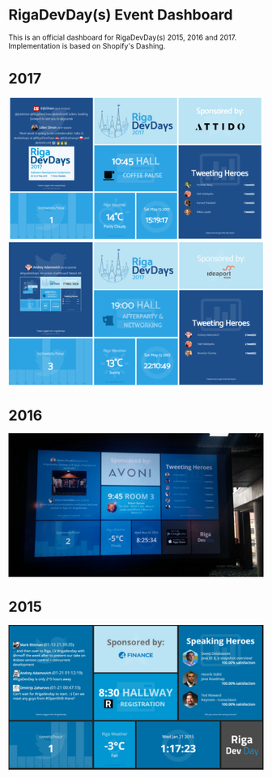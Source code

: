 # RigaDevDay(s) Event Dashboard

This is an official dashboard for RigaDevDay(s) 2015, 2016 and 2017. Implementation is based on Shopify's Dashing.

# 2017

<img src="https://raw.githubusercontent.com/RigaDevDay/rdd-dashboard/master/assets/images/preview/preview2017.png" />

<img src="https://raw.githubusercontent.com/RigaDevDay/rdd-dashboard/master/assets/images/preview/preview2017recursive.png" />

# 2016

<img src="https://raw.githubusercontent.com/RigaDevDay/rdd-dashboard/master/assets/images/preview/preview2016.png" />

# 2015

<img src="https://raw.githubusercontent.com/RigaDevDay/rdd-dashboard/master/assets/images/preview/preview2015.png" />
